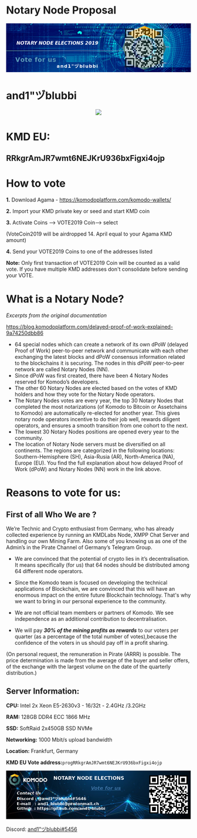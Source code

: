 # Notary Node Proposal 
![Banner_1.png](./Banner_1.png)
 

# and1"ヅblubbi 

 
<p align="center">
  <img width="512" src="dog.jpg" />

 
# KMD EU:   

## RRkgrAmJR7wmt6NEJKrU936bxFigxi4ojp 

 
 
 
# How to vote ##
 
**1.** Download Agama - https://komodoplatform.com/komodo-wallets/

**2.** Import your KMD private key or seed and start KMD coin

**3.** Activate Coins --> VOTE2019 Coin--> select

(VoteCoin2019 will be airdropped 14. April equal to your Agama KMD amount)

**4.** Send your VOTE2019 Coins to one of the addresses listed

**Note:** Only first transaction of VOTE2019 Coin will be counted as a valid vote.
If you have multiple KMD addresses don't consolidate before sending your VOTE.
 
 
# What is a Notary Node?

*Excerpts from the original documentation*

https://blog.komodoplatform.com/delayed-proof-of-work-explained-9a74250dbb86
 
* 64 special nodes which can create a network of its own dPoW (delayed Proof of Work) peer-to-peer network and communicate with each other exchanging the latest blocks and dPoW consensus information related to the blockchains it is securing. The nodes in this dPoW peer-to-peer network are called Notary Nodes (NN).
* Since dPoW was first created, there have been 4 Notary Nodes reserved for Komodo’s developers.
* The other 60 Notary Nodes are elected based on the votes of KMD holders and how they vote for the Notary Node operators.
* The Notary Nodes votes are every year, the top 30 Notary Nodes that completed the most notarizations (of Komodo to Bitcoin or Assetchains to Komodo) are automatically re-elected for another year. This gives notary node operators incentive to do their job well, rewards diligent operators, and ensures a smooth transition from one cohort to the next.
* The lowest 30 Notary Nodes positions are opened every year to the community.
* The location of Notary Node servers must be diversified on all continents. The regions are categorized in the following locations: Southern-Hemisphere (SH), Asia-Rusia (AR), North-America (NA), Europe (EU).
You find the full explanation about how delayed Proof of Work (dPoW) and Notary Nodes (NN) work in the link above.
  
 
 
# Reasons to vote for us:


## First of all Who We are ? 

We’re  Technic and Crypto enthusiast from Germany, who has already collected experience by running an KMDLabs Node, XMPP Chat Server and handling 
our own Mining Farm. Also some of you knowing us as one of the Admin’s in the 
Pirate Channel of Germany’s Telegram Group.

* We are convinced that the potential of crypto lies in it’s decentralisation. It means specifically (for us) that 64 nodes should be distributed among 64 different node operators.

* Since the Komodo team is focused on developing the technical applications of  Blockchain, we are convinced that this will have an enormous impact on the entire future Blockchain technology. That's why we want to bring in our personal experience to the community.

* We are not official team members or partners of Komodo. We see independence as an additional contribution to decentralisation.

* We will pay **_30% of the mining profits as rewards_** to our voters per quarter (as a percentage of the total number of votes),because the confidence of the voters in us should pay off in a profit sharing.

(On personal request, the remuneration in Pirate (ARRR) is possible. The price determination is made from the average of the buyer and seller offers, of the exchange with the largest volume on the date of the quarterly distribution.)


## Server Information:

 
**CPU:**          Intel  2x Xeon E5-2630v3 - 16/32t - 2.4GHz /3.2GHz

**RAM:**      128GB DDR4 ECC 1866 MHz

**SSD:**       SoftRaid 2x450GB SSD NVMe

**Networking:**    1000 Mbit/s upload bandwidth

**Location:**     Frankfurt, Germany




**KMD EU Vote address:**```progRRkgrAmJR7wmt6NEJKrU936bxFigxi4ojp ```



![Banner_2.png](./Banner_2.png)

Discord: [and1"ヅblubbi#5456](https://komodoplatform.com/discord)





 




